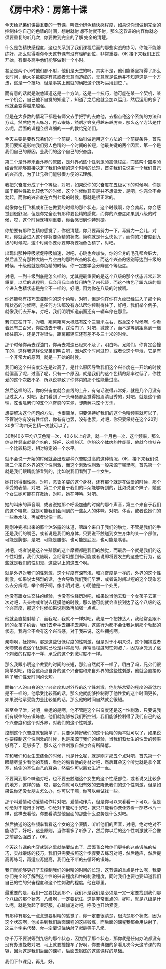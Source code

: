 # 《房中术》：房第十课

今天给兄弟们讲最重要的一节课，叫做分辨色精快感程度，如果说你想做到完全的控制住你自己的色精的时间，想射就射 想不射就不射，那么这节课的内容你就必须要重复的听几次，你要做到完全的了解 完全的清楚。

什么是色精快感程度，这也关系到了我们课程后面的那些实战的练习，你能不能够练好，那么就得看你今天这节课有没有理解到位，非常重要，OK 接下来我们正式开始，有很多高手他们能够做到一个小时。

甚至是两个小时他们都不射，他们是天生的吗，其实不是，他们能够坚持得了那么长时间，绝大多数都是有意或者无意而造成的，无意就是说他并不知道这是一个方法，这是一个技巧，但是事实上他就的确把这个技巧运用到位了。

而有意的话就是说他知道这是一个方法，这是一个技巧，他可能在某一个契机，某一个机会，自己他不自觉的知道了，知道了之后他就会加以运用，然后运用的多了他就会变得越来越强。

但是在大多数的情况下都是有师父去手把手的去教他，去指点他这个系统的方法和方式，然后他再去练习，再去锻炼，然后才会变得越来越厉害，那么这个方法是什么呢，后面的课程会很详细的一一的教给兄弟们。

今天主要是要教兄弟们的一个前提，叫做叫做运用这个方法的一个前提条件，首先我们要知道影响我们男人色精的一个时间的长短，他最关键的两个因素，第一个是我们自己的原因，是我们的这个自己的兴奋度。

第二个是外界来自外界的原因，是外界的这个性刺激的高低程度，而这两个因素的结合就能够直接决定了我们色精的这个时间的长短，首先我们先说第一个我们自己的兴奋度，为了让兄弟们能够很方便的去理解。

我把兴奋度分成了十个等级，对吧，如果说你的兴奋度在五级以下的时候啊，你是属于那种性欲比较低下的时候，这个时候你其实是并不想做爱，是吧，你完全不会勃起，而你的兴奋度在六到七级的时候，那就是很正常的。

就像你在打飞机或者正在做爱的时候的那个状态，这个时候啊，你会勃起，你会感觉到很舒服，但是你完全没有那种要色精的感觉，而你的兴奋度如果到八级的时候，哎，这个时候就特别重要，你会感觉到你特别硬。

你想要有那种色精的感觉了，你很清楚，你只要再努力一下，再努力一会儿，对吧，你就会进入这个即将要色精的状态，简称就是什么快色了，而你的兴奋度到九级的时候呢，这个时候你要你要即将要准备色精了，对吧。

出现出那种呼吸紧促呼吸加速，对吧，心跳也会加快，你的全身的毛孔都会脏大，然后甚至有那种大脑一片空白的那种兴奋的状态，而这个兴奋的级别等达到十级的时候，十级他就是你色精的时候，你一定要学会分辨这个等级度。

对吧，一到十级到底是怎么样的，尤其是最重要的是这个八级的那个状态非常非常重要，以后的课程啊，我会用我会直接用快色了来代替，而这个快色了跟九级的那个进入色精状态是完全不一样的，好吧，因为你在八级的时候啊。

你还能够有技巧去控制你的这个色精，对吧，但是你在你在九级已经进入了那个色精状态的时候啊，是任何方法都没有办法帮你控制得住了，好吧，我们举个例子，就像我们去开车，对吧，我们明明知道前面还有一辆车停在那里。

我们正在开车，对吧，距离距离大概还有这个三百米左右，然后这个时候啊，你看着还有三百米，你应该去干嘛，踩油门了，对吧，减速了，而不是等到距离到一继续往前冲，还是开得很快，距离那辆车还有差不多三十米的时候。

那个时候你再去踩油门，你再去减速已经来不及了，明白吗，兄弟们，你肯定会撞车的，这样我这样说兄弟们明白吧，因为这个时间过短，或者说这个早泄，它是有一个非常大的原因，就是一开始的时候。

我们的这个兴奋度实在是过高了，是什么原因导致我们这个兴奋度在一开始的时候就偏高了呢，过高了呢，只有一个原因，就是我们的这个色精的频率过低了，你性爱的这个次数不多，所以说导致了你体内的那个性能量过高。

然后这样的话，你的兴奋度就会直线的上升，有句话说得非常好，就是几个月没有见过女人，对吧，出门看到了一头母猪都会觉得她眉清目秀的，对吧，就是这个道理，这也是我们的这个兴奋度的来源，想要解决这个方法。

想要解决这个问题的方法，也很简单，只要保持好我们的这个色精频率就可以了，不管说你有没有性伴侣，你有有也罢，没有也罢，对吧，你只要保持在这个20到30岁平均四天色精一次就可以了。

30到40岁平均八天色精一次，40岁以上的话，就一个月色一次，这个频率，那么你这性频率就是合格的，好吧，这样的话，你的这个体内的性能量，他就会维持在一个比较稳定，相对稳定的一个水平。

就不会说一开始的时候就会出现那种兴奋度过高的这种情况，OK，接下来我们说第二个来自外界的这个性刺激，而这个刺激性刺激一般来源于哪里呢，首先第一个就是我们眼睛能够看到的，比如说我们看到了一个女生。

她打扮得很性感，对吧，恶鲁多姿的这个身材，还有那个就是在做爱的时候，那个享受的表情，对吧，第二个来自于我们的耳朵能够听到的，比如说这个妹子，她这个女生她可能在在撒娇，对吧，她在呻吟，对吧。

她的叫床的声音啊，或者说她那个呼吸加速的时候的那个声音，第三个来自于我们的这个嗅觉，就是可能我们会闻到的一些女人的体味，对吧，体香，或者说她们的一些香水味，再或者说像一些。

刚刚冲完凉出来的那个沐浴露的味道，第四个来自于我们的触觉，不管是我们的手还是我们的嘴巴，或者说是我们的身体，只要说不触碰到女生身体的某一个部位，可能是胸部，是吧，可能是腰部，也可能是屁股，也可能是嘴唇。

对吧，或者说是这个生殖器的这个摩擦都是我们的触觉，而最后一个就是我们的这个性幻想，我们大脑啊，会经常幻想到有可能或者说即将要发生的这些性行为，这些就是我们的性幻想，这些以上的这五个啊。

就是外界对我们的性刺激，这个程度有深有浅，和兴奋度是一样的，外界的这个性刺激，如果说太强烈的话，也会导致我们我们早泄，或者说时间过短的这个现象怎么去分辨呢，举个例子啊，像小明对吧，小明他是一个处男。

他没有跟女生交往的经验，也没有性经历对吧，如果说当他去和一个女孩子去第一次对吧，去亲吻或者说去抚摸他的时候，那么他可能就会直接到达了这个八级的这个兴奋度，那这个时候如果说刺激再加强一点点。

他就会直接射精了，而我呢，我就不一样对吧，我是一个把妹达人，我经常会跟不同的女孩子约会，我们去牵手去拥抱去亲吻，这些行为都不会让我达到那个勃起的状态，我完全不会有这个兴奋感，对于我来说，这些拥抱啊。

亲吻啊，抚摸啊，都是这些很低程度的性刺激，但是对于小明来说，这个拥抱或者亲吻或者说这个抚摸就已经是非常高的，非常高程度的性刺激了，因为承受到了这个刺激的程度不一样，承受的这个刺激程度不一样。

那么我跟小明这个做爱的时间的长短，那么自然就不一样了，明白了吗，兄弟们很简单对吧，结合这两点自身的这个兴奋度和来自外界的这些性刺激，他就会直接影响了我们性爱时间的长短。

而每个人的自身的这个兴奋度和对外界的这个性刺激，他能够承受的程度的高低也是不一样的，他承受比较高的话，那么他就能够控制得了他性爱的这个时间更长，如果说他承受能力是比较低的话，那么他的时间自然就会很短。

甚至会早泄，对吧，幸运的是啊，他不管是这个兴奋度还是这个性刺激，只要说我们有规律的去锻炼他，他们就能够被我们所控制，我们能够控制得了我们自己的这个兴奋度和这个对外界，对我们的这个性刺激。

控制这个兴奋度就很简单了，只要保持好我们的这个色精的频率就可以了，如果说你要控制这个性刺激的时候，也是来源于我们的经验，当我们和女生的性爱的频率够高了，足够多了，那么这个性刺激自然也会有所降低。

在和我们和女生去结合的时候，也是什么呢，就是刚才那五个点对吧，首先第一个眼睛尽量少看他的表情，看他的胸看他的身材对吧，然后耳朵这个听觉就是拿个耳塞，偷偷的塞住自己的耳朵，然后你可以离女生近一点。

不要闻到那个味道对吧，也不要去触碰这个女生的这个性感部位，或者说又比较多的地方，这样的话，哎，那么你就可以很有效的去降低我们的这个性刺激，但是如果说你还没女朋友怎么办，你可以干嘛，你可以尝试找一些。

那个叫爱情动动爱情动作片对吧，爱情动作片，但是你可以来看看一下可以，但是你绝对不能用手好吧，你绝对不能动手好吧，就只只能看你要像去看一部艺术片一样，这样去看他，你要看清楚他里面的那些什么姿势是什么对吧。

然后抽送的这些频率看看这个女的这个表情，听听他们的声音，对吧，绝对绝对不能动手，好吧，这是原则，当你看多了听多了，然后你以后的这个性刺激就不会像之前那么强烈了，OK。

今天这节课的内容就到这里就快要结束了，后面我会教你们更多的这些锻炼的技巧，实战锻炼的技巧，我们只需要按照这个步骤要去练习对吧，然后适应，然后提高再练习，再适应再提高，我们在不断的去循环的锻炼。

我们就能够更好了去控制我们的射精的时间的长短，这节课的重点是什么呢，我要你们完全的了解到这个性的兴奋程度和性的刺激程度，同时我们也要也要知道我们自己的性的兴奋程度和这个性刺激的程度，他在哪里。

最重要的是，我们一定要找到那个，我们不是我们是必须是一定一定要找到我们那个八级的那个状态，八级啊，一定要记住，这是非常重点的，好吧，就是八级是什么呢，就是勃起了很舒服，心跳加速对吧，呼吸也开始紧促。

有那种有那么一点点想要射精的感觉了，你一定要很清楚，很清楚那个状态，因为这个状态啊，他关系到我们后面课程的这些锻炼，而后面的课程我都会用快射了，这三个字来代替，你一定要记住快射了就是等于八级。

你千万不要说等到九级的那个状态，因为到了那个状态，那你就是任何办法都没有没有办法挽救对吧，马上就要撞撞车了好啊，你要详细的多看几次今天这节课的内容，因为这是我们后面的课程，后面去锻炼的这些课程的基础。

我们下节课见，再見，好。